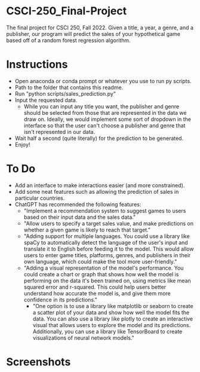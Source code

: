 # CSCI-250_Final-Project
 The final project for CSCI 250, Fall 2022. Given a title, a year, a genre, and a publisher,
 our program will predict the sales of your hypothetical game based off of a random forest regression algorithm.


# Instructions
 - Open anaconda or conda prompt or whatever you use to run py scripts.
 - Path to the folder that contains this readme.
 - Run "python scripts/sales_prediction.py"
 - Input the requested data.
    - While you can input any title you want, the publisher and genre should be selected
    from those that are represented in the data we draw on. Ideally, we would implement
    some sort of dropdown in the interface so that the user can't choose a publisher and
    genre that isn't represented in our data.
 - Wait half a second (quite literally) for the prediction to be generated.
 - Enjoy!
 
# To Do
 - Add an interface to make interactions easier (and more constrained).
 - Add some neat features such as allowing the prediction of sales in particular countries.
 - ChatGPT has recommended the following features:
    - "Implement a recommendation system to suggest games to users based on their input data and the sales data."
    - "Allow users to specify a target sales value, and make predictions on whether a given game is likely to reach that target."
    - "Adding support for multiple languages. You could use a library like spaCy to automatically detect the language of the user's input and translate it to English before feeding it to the model. This would allow users to enter game titles, platforms, genres, and publishers in their own language, which could make the tool more user-friendly."
    - "Adding a visual representation of the model's performance. You could create a chart or graph that shows how well the model is performing on the data it's been trained on, using metrics like mean squared error and r-squared. This could help users better understand how accurate the model is, and give them more confidence in its predictions."
      - "One option is to use a library like matplotlib or seaborn to create a scatter plot of your data and show how well the model fits the data. You can also use a library like plotly to create an interactive visual that allows users to explore the model and its predictions. Additionally, you can use a library like TensorBoard to create visualizations of neural network models."

# Screenshots
